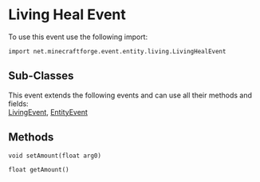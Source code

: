 # Living Heal Event

To use this event use the following import:
```groovy:no-line-numbers
import net.minecraftforge.event.entity.living.LivingHealEvent
```

## Sub-Classes
This event extends the following events and can use all their methods and fields: <br>
[LivingEvent](./living_event/index.md), [EntityEvent](./entity_event/index.md)

## Methods
```groovy:no-line-numbers
void setAmount(float arg0)
```

```groovy:no-line-numbers
float getAmount()
```
